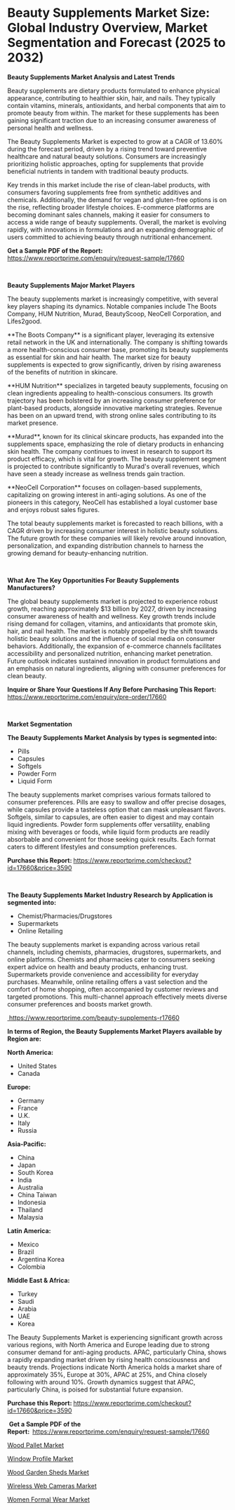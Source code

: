 <p><h1>Beauty Supplements Market Size: Global Industry Overview, Market Segmentation and Forecast (2025 to 2032)</h1></p><p><strong>Beauty Supplements Market Analysis and Latest Trends</strong></p>
<p><p>Beauty supplements are dietary products formulated to enhance physical appearance, contributing to healthier skin, hair, and nails. They typically contain vitamins, minerals, antioxidants, and herbal components that aim to promote beauty from within. The market for these supplements has been gaining significant traction due to an increasing consumer awareness of personal health and wellness.</p><p>The Beauty Supplements Market is expected to grow at a CAGR of 13.60% during the forecast period, driven by a rising trend toward preventive healthcare and natural beauty solutions. Consumers are increasingly prioritizing holistic approaches, opting for supplements that provide beneficial nutrients in tandem with traditional beauty products. </p><p>Key trends in this market include the rise of clean-label products, with consumers favoring supplements free from synthetic additives and chemicals. Additionally, the demand for vegan and gluten-free options is on the rise, reflecting broader lifestyle choices. E-commerce platforms are becoming dominant sales channels, making it easier for consumers to access a wide range of beauty supplements. Overall, the market is evolving rapidly, with innovations in formulations and an expanding demographic of users committed to achieving beauty through nutritional enhancement.</p></p>
<p><strong>Get a Sample PDF of the Report:&nbsp;</strong> <a href="https://www.reportprime.com/enquiry/request-sample/17660?utm_campaign=1133&utm_medium=2&utm_source=Github&utm_content=ia&utm_term=18032025&utm_id=beauty-supplements">https://www.reportprime.com/enquiry/request-sample/17660</a></p>
<p>&nbsp;</p>
<p><strong>Beauty Supplements Major Market Players</strong></p>
<p><p>The beauty supplements market is increasingly competitive, with several key players shaping its dynamics. Notable companies include The Boots Company, HUM Nutrition, Murad, BeautyScoop, NeoCell Corporation, and Lifes2good. </p><p>**The Boots Company** is a significant player, leveraging its extensive retail network in the UK and internationally. The company is shifting towards a more health-conscious consumer base, promoting its beauty supplements as essential for skin and hair health. The market size for beauty supplements is expected to grow significantly, driven by rising awareness of the benefits of nutrition in skincare. </p><p>**HUM Nutrition** specializes in targeted beauty supplements, focusing on clean ingredients appealing to health-conscious consumers. Its growth trajectory has been bolstered by an increasing consumer preference for plant-based products, alongside innovative marketing strategies. Revenue has been on an upward trend, with strong online sales contributing to its market presence.</p><p>**Murad**, known for its clinical skincare products, has expanded into the supplements space, emphasizing the role of dietary products in enhancing skin health. The company continues to invest in research to support its product efficacy, which is vital for growth. The beauty supplement segment is projected to contribute significantly to Murad's overall revenues, which have seen a steady increase as wellness trends gain traction.</p><p>**NeoCell Corporation** focuses on collagen-based supplements, capitalizing on growing interest in anti-aging solutions. As one of the pioneers in this category, NeoCell has established a loyal customer base and enjoys robust sales figures. </p><p>The total beauty supplements market is forecasted to reach billions, with a CAGR driven by increasing consumer interest in holistic beauty solutions. The future growth for these companies will likely revolve around innovation, personalization, and expanding distribution channels to harness the growing demand for beauty-enhancing nutrition.</p></p>
<p>&nbsp;</p>
<p><strong>What Are The Key Opportunities For Beauty Supplements Manufacturers?</strong></p>
<p><p>The global beauty supplements market is projected to experience robust growth, reaching approximately $13 billion by 2027, driven by increasing consumer awareness of health and wellness. Key growth trends include rising demand for collagen, vitamins, and antioxidants that promote skin, hair, and nail health. The market is notably propelled by the shift towards holistic beauty solutions and the influence of social media on consumer behaviors. Additionally, the expansion of e-commerce channels facilitates accessibility and personalized nutrition, enhancing market penetration. Future outlook indicates sustained innovation in product formulations and an emphasis on natural ingredients, aligning with consumer preferences for clean beauty.</p></p>
<p><strong>Inquire or Share Your Questions If Any Before Purchasing This Report:</strong> <a href="https://www.reportprime.com/enquiry/pre-order/17660?utm_campaign=1133&utm_medium=2&utm_source=Github&utm_content=ia&utm_term=18032025&utm_id=beauty-supplements">https://www.reportprime.com/enquiry/pre-order/17660</a></p>
<p>&nbsp;</p>
<p><strong>Market Segmentation</strong></p>
<p><strong>The Beauty Supplements Market Analysis by types is segmented into:</strong></p>
<p><ul><li>Pills</li><li>Capsules</li><li>Softgels</li><li>Powder Form</li><li>Liquid Form</li></ul></p>
<p><p>The beauty supplements market comprises various formats tailored to consumer preferences. Pills are easy to swallow and offer precise dosages, while capsules provide a tasteless option that can mask unpleasant flavors. Softgels, similar to capsules, are often easier to digest and may contain liquid ingredients. Powder form supplements offer versatility, enabling mixing with beverages or foods, while liquid form products are readily absorbable and convenient for those seeking quick results. Each format caters to different lifestyles and consumption preferences.</p></p>
<p><strong>Purchase this Report:&nbsp;</strong><a href="https://www.reportprime.com/checkout?id=17660&price=3590&utm_campaign=1133&utm_medium=2&utm_source=Github&utm_content=ia&utm_term=18032025&utm_id=beauty-supplements">https://www.reportprime.com/checkout?id=17660&price=3590</a></p>
<p>&nbsp;</p>
<p><strong>The Beauty Supplements Market Industry Research by Application is segmented into:</strong></p>
<p><ul><li>Chemist/Pharmacies/Drugstores</li><li>Supermarkets</li><li>Online Retailing</li></ul></p>
<p><p>The beauty supplements market is expanding across various retail channels, including chemists, pharmacies, drugstores, supermarkets, and online platforms. Chemists and pharmacies cater to consumers seeking expert advice on health and beauty products, enhancing trust. Supermarkets provide convenience and accessibility for everyday purchases. Meanwhile, online retailing offers a vast selection and the comfort of home shopping, often accompanied by customer reviews and targeted promotions. This multi-channel approach effectively meets diverse consumer preferences and boosts market growth.</p></p>
<p><a href="https://www.reportprime.com/beauty-supplements-r17660?utm_campaign=1133&utm_medium=2&utm_source=Github&utm_content=ia&utm_term=18032025&utm_id=beauty-supplements">&nbsp;https://www.reportprime.com/beauty-supplements-r17660</a></p>
<p><strong>In terms of Region, the Beauty Supplements Market Players available by Region are:</strong></p>
<p>
    <p> <strong> North America: </strong>
        <ul>
            <li>United States</li>
            <li>Canada</li>
        </ul>
        </p> 
    <p> <strong> Europe: </strong>
        <ul>
            <li>Germany</li>
            <li>France</li>
            <li>U.K.</li>
            <li>Italy</li>
            <li>Russia</li>
        </ul>
        </p> 
    <p> <strong> Asia-Pacific: </strong>
        <ul>
            <li>China</li>
            <li>Japan</li>
            <li>South Korea</li>
            <li>India</li>
            <li>Australia</li>
            <li>China Taiwan</li>
            <li>Indonesia</li>
            <li>Thailand</li>
            <li>Malaysia</li>
        </ul>
        </p> 
    <p> <strong> Latin America: </strong>
        <ul>
            <li>Mexico</li>
            <li>Brazil</li>
            <li>Argentina Korea</li>
            <li>Colombia</li>
        </ul>
        </p> 
    <p> <strong> Middle East & Africa: </strong>
        <ul>
            <li>Turkey</li>
            <li>Saudi</li>
            <li>Arabia</li>
            <li>UAE</li>
            <li>Korea</li>
        </ul>
    </p>
    </p>
<p><p>The Beauty Supplements Market is experiencing significant growth across various regions, with North America and Europe leading due to strong consumer demand for anti-aging products. APAC, particularly China, shows a rapidly expanding market driven by rising health consciousness and beauty trends. Projections indicate North America holds a market share of approximately 35%, Europe at 30%, APAC at 25%, and China closely following with around 10%. Growth dynamics suggest that APAC, particularly China, is poised for substantial future expansion.</p></p>
<p><strong>Purchase this Report: </strong><a href="https://www.reportprime.com/checkout?id=17660&price=3590&utm_campaign=1133&utm_medium=2&utm_source=Github&utm_content=ia&utm_term=18032025&utm_id=beauty-supplements">https://www.reportprime.com/checkout?id=17660&price=3590</a></p>
<p>&nbsp;<strong>Get a Sample PDF of the Report:&nbsp;&nbsp;</strong><a href="https://www.reportprime.com/enquiry/request-sample/17660?utm_campaign=1133&utm_medium=2&utm_source=Github&utm_content=ia&utm_term=18032025&utm_id=beauty-supplements">https://www.reportprime.com/enquiry/request-sample/17660</a></p>
<p><strong></strong></p>
<p><p><a href="https://github.com/siriyagayo/Market-Research-Report-List-1/blob/main/wood-pallet-market.md?utm_campaign=1133&utm_medium=2&utm_source=Github&utm_content=ia&utm_term=18032025&utm_id=beauty-supplements">Wood Pallet Market</a></p><p><a href="https://github.com/romeoacuffap/Market-Research-Report-List-1/blob/main/window-profile-market.md?utm_campaign=1133&utm_medium=2&utm_source=Github&utm_content=ia&utm_term=18032025&utm_id=beauty-supplements">Window Profile Market</a></p><p><a href="https://github.com/klinzenisaa/Market-Research-Report-List-1/blob/main/wood-garden-sheds-market.md?utm_campaign=1133&utm_medium=2&utm_source=Github&utm_content=ia&utm_term=18032025&utm_id=beauty-supplements">Wood Garden Sheds Market</a></p><p><a href="https://github.com/goreabeeran/Market-Research-Report-List-1/blob/main/wireless-web-cameras-market.md?utm_campaign=1133&utm_medium=2&utm_source=Github&utm_content=ia&utm_term=18032025&utm_id=beauty-supplements">Wireless Web Cameras Market</a></p><p><a href="https://github.com/prumrupear/Market-Research-Report-List-1/blob/main/women-formal-wear-market.md?utm_campaign=1133&utm_medium=2&utm_source=Github&utm_content=ia&utm_term=18032025&utm_id=beauty-supplements">Women Formal Wear Market</a></p></p>